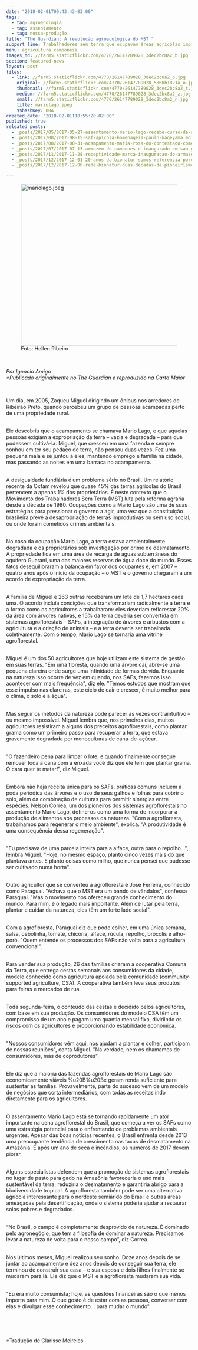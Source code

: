 ```yaml
---
date: "2018-02-01T09:43:43-03:00"
tags:
  - tag: agroecologia
  - tag: assentamento
  - tag: nossa-produção
title: "The Guardian: A revolução agroecológica do MST "
support_line: Trabalhadores sem terra que ocupavam áreas agrícolas improdutivas e degradadas foram finalmente assentados - e descobriram a generosidade da terra através da agrofloresta.
menu: agricultura camponesa
images_hd: //farm5.staticflickr.com/4770/26147789028_3dec2bc8a2_b.jpg
section: featured-news
layout: post
files:
  - link: //farm5.staticflickr.com/4770/26147789028_3dec2bc8a2_b.jpg
    original: //farm5.staticflickr.com/4770/26147789028_5860b1821a_o.jpg
    thumbnail: //farm5.staticflickr.com/4770/26147789028_3dec2bc8a2_t.jpg
    medium: //farm5.staticflickr.com/4770/26147789028_3dec2bc8a2_z.jpg
    small: //farm5.staticflickr.com/4770/26147789028_3dec2bc8a2_n.jpg
    title: mariolago.jpeg
    $$hashKey: 0BA
created_date: "2018-02-01T10:55:20-02:00"
published: true
releated_posts:
  - _posts/2017/05/2017-05-27-assentamento-mario-lago-recebe-curso-de-agrofloresta.md
  - _posts/2017/08/2017-08-15-saf-apicola-homenageia-paulo-kageyama.md
  - _posts/2017/08/2017-08-31-acampamento-maria-rosa-do-contestado-comemora-dois-anos-de-agroecologia-e-resistencia.md
  - _posts/2017/07/2017-07-13-armazem-do-campones-e-inaugurado-em-sao-gabriel.md
  - _posts/2017/11/2017-11-28-receptividade-marca-inauguracao-do-armazem-do-campo-em-bh.md
  - _posts/2017/12/2017-12-01-20-anos-da-bionatur-somos-referencia-porque-permanecermos-com-a-mesma-credibilidade-e-seriedade-no-trabalho-de-producao-de-sementes.md
  - _posts/2017/12/2017-12-06-rede-bionatur-duas-decadas-de-pioneirismo-na-producao-de-sementes-agroecologicas-na-america-latina.md

---
```

<figure class="image"><img alt="mariolago.jpeg" height="438" src="//farm5.staticflickr.com/4770/26147789028_3dec2bc8a2_b.jpg" width="700" />
<figcaption>Foto: Hellen Ribeiro</figcaption>
</figure>

<p>&nbsp;</p>

<p><em>Por Ignacio Amigo<br />
*Publicado originalmente no The Guardian e reproduzido na Carta Maior</em></p>

<p>&nbsp;</p>

<p>Um dia, em 2005, Zaqueu Miguel dirigindo um &ocirc;nibus nos arredores de Ribeir&atilde;o Preto, quando percebeu um grupo de pessoas acampadas perto de uma propriedade rural.</p>

<p><br />
Ele descobriu que o acampamento se chamava Mario Lago, e que aquelas pessoas exigiam a expropria&ccedil;&atilde;o da terra &ndash; vazia e degradada &ndash; para que pudessem cultiv&aacute;-la. Miguel, que cresceu em uma fazenda e sempre sonhou em ter seu peda&ccedil;o de terra, n&atilde;o pensou duas vezes. Fez uma pequena mala e se juntou a eles, mantendo emprego e fam&iacute;lia na cidade, mas passando as noites em uma barraca no acampamento.</p>

<p><br />
A desigualdade fundi&aacute;ria &eacute; um problema s&eacute;rio no Brasil. Um relat&oacute;rio recente da Oxfam revelou que quase 45% das terras agr&iacute;colas do Brasil pertencem a apenas 1% dos propriet&aacute;rios. &Eacute; neste contexto que o Movimento dos Trabalhadores Sem Terra (MST) luta pela reforma agr&aacute;ria desde a d&eacute;cada de 1980. Ocupa&ccedil;&otilde;es como a Mario Lago s&atilde;o uma de suas estrat&eacute;gias para pressionar o governo a agir, uma vez que a constitui&ccedil;&atilde;o brasileira prev&ecirc; a desapropria&ccedil;&atilde;o de terras improdutivas ou sem uso social, ou onde foram cometidos crimes ambientais.</p>

<p><br />
No caso da ocupa&ccedil;&atilde;o Mario Lago, a terra estava ambientalmente degradada e os propriet&aacute;rios sob investiga&ccedil;&atilde;o por crime de desmatamento. A propriedade fica em uma &aacute;rea de recarga de &aacute;guas subterr&acirc;neas do aqu&iacute;fero Guarani, uma das maiores reservas de &aacute;gua doce do mundo. Esses fatos desequilibraram a balan&ccedil;a em favor dos ocupantes e, em 2007 &ndash; quatro anos ap&oacute;s o in&iacute;cio da ocupa&ccedil;&atilde;o &ndash; o MST e o governo chegaram a um acordo de expropria&ccedil;&atilde;o da terra.</p>

<p><br />
A fam&iacute;lia de Miguel e 263 outras receberam um lote de 1,7 hectares cada uma. O acordo inclu&iacute;a condi&ccedil;&otilde;es que transformariam radicalmente a terra e a forma como os agricultores a trabalharam: eles deveriam reflorestar 20% da &aacute;rea com &aacute;rvores nativas, e 15% da terra deveria ser convertida em sistemas agroflorestais &ndash; SAFs, a integra&ccedil;&atilde;o de &aacute;rvores e arbustos com a agricultura e a cria&ccedil;&atilde;o de animais &ndash; e a terra deveria ser trabalhada coletivamente. Com o tempo, Mario Lago se tornaria uma vitrine agroflorestal.</p>

<p><br />
Miguel &eacute; um dos 50 agricultores que hoje utilizam este sistema de gest&atilde;o em suas terras. &quot;Em uma floresta, quando uma &aacute;rvore cai, abre-se uma pequena clareira onde surge uma infinidade de formas de vida. Enquanto na natureza isso ocorre de vez em quando, nos SAFs, fazemos isso acontecer com mais frequ&ecirc;ncia&quot;, diz ele. &quot;Temos estudos que mostram que esse impulso nas clareiras, este ciclo de cair e crescer, &eacute; muito melhor para o clima, o solo e a &aacute;gua&quot;.</p>

<p><br />
Mas seguir os m&eacute;todos da natureza pode parecer &agrave;s vezes contraintuitivo &ndash; ou mesmo imposs&iacute;vel. Miguel lembra que, nos primeiros dias, muitos agricultores resistiram a alguns dos preceitos agroflorestais, como plantar grama como um primeiro passo para recuperar a terra, que estava gravemente degradada por monoculturas de cana-de-a&ccedil;&uacute;car.</p>

<p><br />
&quot;O fazendeiro pena para limpar o lote, e quando finalmente consegue remover toda a cana com a enxada voc&ecirc; diz que ele tem que plantar grama. O cara quer te matar!&quot;, diz Miguel.</p>

<p><br />
Embora n&atilde;o haja receita &uacute;nica para os SAFs, pr&aacute;ticas comuns incluem a poda peri&oacute;dica das &aacute;rvores e o uso de seus galhos e folhas para cobrir o solo, al&eacute;m da combina&ccedil;&atilde;o de culturas para permitir sinergias entre esp&eacute;cies. Nelson Correa, um dos pioneiros dos sistemas agroflorestais no assentamento Mario Lago, define-os como uma forma de incorporar a produ&ccedil;&atilde;o de alimentos aos processos da natureza. &quot;Com a agrofloresta, trabalhamos para regenerar o meio ambiente&quot;, explica. &quot;A produtividade &eacute; uma consequ&ecirc;ncia dessa regenera&ccedil;&atilde;o&quot;.</p>

<p><br />
&quot;Eu precisava de uma parcela inteira para a alface, outra para o repolho...&quot;, lembra Miguel. &quot;Hoje, no mesmo espa&ccedil;o, planto cinco vezes mais do que plantava antes. E planto coisas como milho, que nunca pensei que pudesse ser cultivado numa horta&quot;.</p>

<p><br />
Outro agricultor que se converteu &agrave; agrofloresta &eacute; Jos&eacute; Ferreira, conhecido como Paraguai. &quot;Achava que o MST era um bando de v&acirc;ndalos&quot;, confessa Paraguai. &quot;Mas o movimento nos ofereceu grande conhecimento do mundo. Para mim, &eacute; o legado mais importante. Al&eacute;m de lutar pela terra, plantar e cuidar da natureza, eles t&ecirc;m um forte lado social&quot;.</p>

<p><br />
Com a agrofloresta, Paraguai diz que pode colher, em uma &uacute;nica semana, salsa, cebolinha, tomate, chic&oacute;ria, alface, r&uacute;cula, repolho, br&oacute;colis e alho-por&oacute;. &quot;Quem entende os processos dos SAFs n&atilde;o volta para a agricultura convencional&quot;.</p>

<p><br />
Para vender sua produ&ccedil;&atilde;o, 26 das fam&iacute;lias criaram a cooperativa Comuna da Terra, que entrega cestas semanais aos consumidores da cidade, modelo conhecido como agricultura apoiada pela comunidade (community-supported agriculture, CSA). A cooperativa tamb&eacute;m leva seus produtos para feiras e mercados de rua.</p>

<p><br />
Toda segunda-feira, o conte&uacute;do das cestas &eacute; decidido pelos agricultores, com base em sua produ&ccedil;&atilde;o. Os consumidores do modelo CSA t&ecirc;m um compromisso de um ano e pagam uma quantia mensal fixa, dividindo os riscos com os agricultores e proporcionando estabilidade econ&ocirc;mica.</p>

<p><br />
&quot;Nossos consumidores v&ecirc;m aqui, nos ajudam a plantar e colher, participam de nossas reuni&otilde;es&quot;, conta Miguel. &quot;Na verdade, nem os chamamos de consumidores, mas de coprodutores&quot;.</p>

<p><br />
Ele diz que a maioria das fazendas agroflorestais de Mario Lago s&atilde;o economicamente vi&aacute;veis %u20B%u20Be geram renda suficiente para sustentar as fam&iacute;lias. Provavelmente, parte do sucesso vem de um modelo de neg&oacute;cios que corta intermedi&aacute;rios, com todas as receitas indo diretamente para os agricultores.</p>

<p><br />
O assentamento Mario Lago est&aacute; se tornando rapidamente um ator importante na cena agroflorestal do Brasil, que come&ccedil;a a ver os SAFs como uma estrat&eacute;gia potencial para o enfrentando de problemas ambientais urgentes. Apesar das boas not&iacute;cias recentes, o Brasil enfrenta desde 2013 uma preocupante tend&ecirc;ncia de crescimento nas taxas de desmatamento na Amaz&ocirc;nia. E ap&oacute;s um ano de seca e inc&ecirc;ndios, os n&uacute;meros de 2017 devem piorar.</p>

<p><br />
Alguns especialistas defendem que a promo&ccedil;&atilde;o de sistemas agroflorestais no lugar de pasto para gado na Amaz&ocirc;nia favoreceria o uso mais sustent&aacute;vel da terra, reduziria o desmatamento e garantiria abrigo para a biodiversidade tropical. A agrofloresta tamb&eacute;m pode ser uma alternativa agr&iacute;cola interessante para o nordeste semi&aacute;rido do Brasil e outras &aacute;reas amea&ccedil;adas pela desertifica&ccedil;&atilde;o, onde o sistema poderia ajudar a restaurar solos pobres e degradados.</p>

<p><br />
&ldquo;No Brasil, o campo &eacute; completamente desprovido de natureza. &Eacute; dominado pelo agroneg&oacute;cio, que tem a filosofia de dominar a natureza. Precisamos levar a natureza de volta para o nosso campo&rdquo;, diz Correa.</p>

<p><br />
Nos &uacute;ltimos meses, Miguel realizou seu sonho. Doze anos depois de se juntar ao acampamento e dez anos depois de conseguir sua terra, ele terminou de construir sua casa &ndash; e sua esposa e dois filhos finalmente se mudaram para l&aacute;. Ele diz que o MST e a agrofloresta mudaram sua vida.</p>

<p><br />
&quot;Eu era muito consumista; hoje, as quest&otilde;es financeiras s&atilde;o o que menos importa para mim. O que gosto &eacute; de estar com as pessoas, conversar com elas e divulgar esse conhecimento... para mudar o mundo&quot;.</p>

<p>&nbsp;</p>

<p>&nbsp;</p>

<p>*Tradu&ccedil;&atilde;o de Clarisse Meireles</p>
